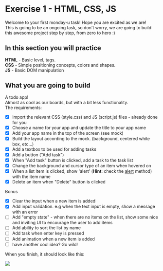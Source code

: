 # Exercise 1 - HTML, CSS, JS

Welcome to your first monday-u task! Hope you are excited as we are!  
This is going to be an ongoing task, so don't worry, we are going to build this awesome project step by step, from zero to hero :)

## In this section you will practice

**HTML** - Basic level, tags.  
**CSS** - Simple positioning concepts, colors and shapes.  
**JS** - Basic DOM manipulation

## What you are going to build

A todo app!  
Almost as cool as our boards, but with a bit less functionality.  
The requirements:

-  [x] Import the relevant CSS (style.css) and JS (script.js) files - already done for you
-  [x] Choose a name for your app and update the title to your app name
-  [x] Add your app name in the top of the screen (see mock)
-  [x] Build the layout according to the mock. (background, centered white box, etc...)
-  [x] Add a textbox to be used for adding tasks
-  [x] Add a button ("Add task")
-  [x] When "Add task" button is clicked, add a task to the task list
-  [x] Change the background and cursor type of an item when hovered on
-  [x] When a list item is clicked, show 'alert' (**Hint**: check the [alert](https://developer.mozilla.org/en-US/docs/Web/API/Window/alert) method) with the item name
-  [x] Delete an item when "Delete" button is clicked

Bonus

-  [x] Clear the input when a new item is added
-  [x] Add input validation. e.g when the text input is empty, show a message with an error
-  [ ] Add "empty state" - when there are no items on the list, show some nice and inviting UI to encourage the user to add items
-  [ ] Add ability to sort the list by name
-  [ ] Add task when enter key is pressed
-  [ ] Add animation when a new item is added
-  [ ] have another cool idea? Go wild!

When you finish, it should look like this:

![](https://res.cloudinary.com/practicaldev/image/fetch/s--pyyuGSZ9--/c_imagga_scale,f_auto,fl_progressive,h_420,q_auto,w_1000/https://dev-to-uploads.s3.amazonaws.com/i/o96lsrld21tk232kidu4.png)
